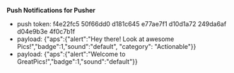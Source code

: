 **Push Notifications for Pusher**

* push token: f4e22fc5 50f66dd0 d181c645 e77ae7f1 d10d1a72 249da6af d04e9b3e 4f0c7b1f
* payload: {"aps":{"alert":"Hey there! Look at awesome Pics!","badge":1,"sound":"default", "category": "Actionable"}}
* payload: {"aps":{"alert":"Welcome to GreatPics!","badge":1,"sound":"default"}}
